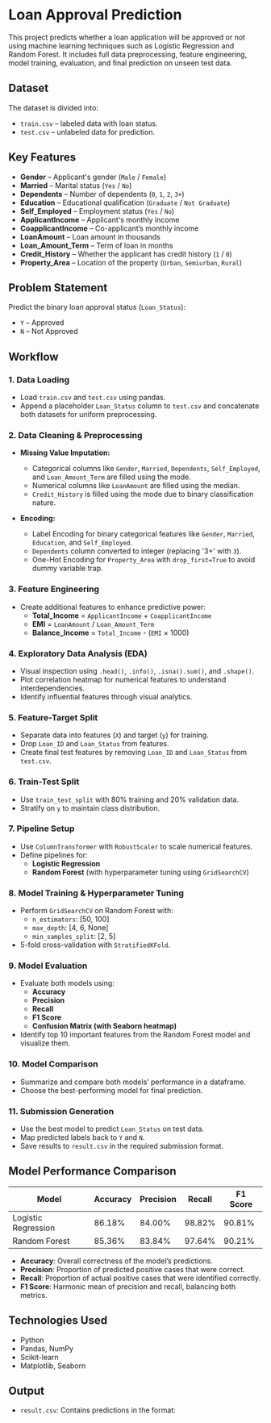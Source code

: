 # Loan Approval Prediction

This project predicts whether a loan application will be approved or not using machine learning techniques such as Logistic Regression and Random Forest. It includes full data preprocessing, feature engineering, model training, evaluation, and final prediction on unseen test data.

## Dataset

The dataset is divided into:
- `train.csv` – labeled data with loan status.
- `test.csv` – unlabeled data for prediction.

## Key Features

- **Gender** – Applicant's gender (`Male` / `Female`)
- **Married** – Marital status (`Yes` / `No`)
- **Dependents** – Number of dependents (`0`, `1`, `2`, `3+`)
- **Education** – Educational qualification (`Graduate` / `Not Graduate`)
- **Self_Employed** – Employment status (`Yes` / `No`)
- **ApplicantIncome** – Applicant's monthly income
- **CoapplicantIncome** – Co-applicant’s monthly income
- **LoanAmount** – Loan amount in thousands
- **Loan_Amount_Term** – Term of loan in months
- **Credit_History** – Whether the applicant has credit history (`1` / `0`)
- **Property_Area** – Location of the property (`Urban`, `Semiurban`, `Rural`) 


## Problem Statement

Predict the binary loan approval status (`Loan_Status`):
- `Y` – Approved
- `N` – Not Approved

## Workflow

### 1. Data Loading
- Load `train.csv` and `test.csv` using pandas.
- Append a placeholder `Loan_Status` column to `test.csv` and concatenate both datasets for uniform preprocessing.

### 2. Data Cleaning & Preprocessing
- **Missing Value Imputation:**
  - Categorical columns like `Gender`, `Married`, `Dependents`, `Self_Employed`, and `Loan_Amount_Term` are filled using the mode.
  - Numerical columns like `LoanAmount` are filled using the median.
  - `Credit_History` is filled using the mode due to binary classification nature.

- **Encoding:**
  - Label Encoding for binary categorical features like `Gender`, `Married`, `Education`, and `Self_Employed`.
  - `Dependents` column converted to integer (replacing '3+' with `3`).
  - One-Hot Encoding for `Property_Area` with `drop_first=True` to avoid dummy variable trap.

### 3. Feature Engineering
- Create additional features to enhance predictive power:
  - **Total_Income** = `ApplicantIncome` + `CoapplicantIncome`
  - **EMI** = `LoanAmount` / `Loan_Amount_Term`
  - **Balance_Income** = `Total_Income` - (`EMI` × 1000)

### 4. Exploratory Data Analysis (EDA)
- Visual inspection using `.head()`, `.info()`, `.isna().sum()`, and `.shape()`.
- Plot correlation heatmap for numerical features to understand interdependencies.
- Identify influential features through visual analytics.

### 5. Feature-Target Split
- Separate data into features (`X`) and target (`y`) for training.
- Drop `Loan_ID` and `Loan_Status` from features.
- Create final test features by removing `Loan_ID` and `Loan_Status` from `test.csv`.

### 6. Train-Test Split
- Use `train_test_split` with 80% training and 20% validation data.
- Stratify on `y` to maintain class distribution.

### 7. Pipeline Setup
- Use `ColumnTransformer` with `RobustScaler` to scale numerical features.
- Define pipelines for:
  - **Logistic Regression**
  - **Random Forest** (with hyperparameter tuning using `GridSearchCV`)

### 8. Model Training & Hyperparameter Tuning
- Perform `GridSearchCV` on Random Forest with:
  - `n_estimators`: [50, 100]
  - `max_depth`: [4, 6, None]
  - `min_samples_split`: [2, 5]
- 5-fold cross-validation with `StratifiedKFold`.

### 9. Model Evaluation
- Evaluate both models using:
  - **Accuracy**
  - **Precision**
  - **Recall**
  - **F1 Score**
  - **Confusion Matrix (with Seaborn heatmap)**
- Identify top 10 important features from the Random Forest model and visualize them.

### 10. Model Comparison
- Summarize and compare both models’ performance in a dataframe.
- Choose the best-performing model for final prediction.

### 11. Submission Generation
- Use the best model to predict `Loan_Status` on test data.
- Map predicted labels back to `Y` and `N`.
- Save results to `result.csv` in the required submission format.

## Model Performance Comparison

| Model               | Accuracy | Precision | Recall  | F1 Score |
|---------------------|----------|-----------|---------|----------|
| Logistic Regression | 86.18%   | 84.00%    | 98.82%  | 90.81%   |
| Random Forest       | 85.36%   | 83.84%    | 97.64%  | 90.21%   |

- **Accuracy**: Overall correctness of the model’s predictions.
- **Precision**: Proportion of predicted positive cases that were correct.
- **Recall**: Proportion of actual positive cases that were identified correctly.
- **F1 Score**: Harmonic mean of precision and recall, balancing both metrics.

## Technologies Used

- Python
- Pandas, NumPy
- Scikit-learn
- Matplotlib, Seaborn

## Output

- `result.csv`: Contains predictions in the format:
